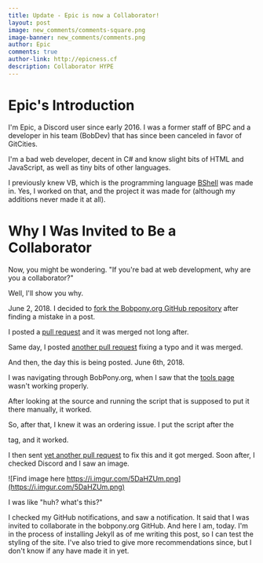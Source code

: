 ```yaml
---
title: Update - Epic is now a Collaborator!
layout: post
image: new_comments/comments-square.png
image-banner: new_comments/comments.png
author: Epic
comments: true
author-link: http://epicness.cf
description: Collaborator HYPE
---
```

# Epic's Introduction
I'm Epic, a Discord user since early 2016. I was a former staff of BPC and a developer in his team (BobDev) that has since been canceled in favor of GitCities.

I'm a bad web developer, decent in C# and know slight bits of HTML and JavaScript, as well as tiny bits of other languages.

I previously knew VB, which is the programming language [BShell](https://github.com/TheBobPony/BShell) was made in. Yes, I worked on that, and the project it was made for (although my additions never made it at all).

# Why I Was Invited to Be a Collaborator
Now, you might be wondering.
"If you're bad at web development, why are you a collaborator?"

Well, I'll show you why.

June 2, 2018. I decided to [fork the Bobpony.org GitHub repository](https://github.com/aepic999/bobpony.org) after finding a mistake in a post.

I posted a [pull request](https://github.com/TheBobPony/bobpony.org/pull/1) and it was merged not long after.

Same day, I posted [another pull request](https://github.com/TheBobPony/bobpony.org/pull/2) fixing a typo and it was merged.

And then, the day this is being posted. June 6th, 2018.

I was navigating through BobPony.org, when I saw that the [tools page](https://bobpony.org/tools) wasn't working properly.

After looking at the source and running the script that is supposed to put it there manually, it worked.

So, after that, I knew it was an ordering issue. I put the script after the <p> tag, and it worked.

I then sent [yet another pull request](https://github.com/TheBobPony/bobpony.org/pull/3) to fix this and it got merged.
Soon after, I checked Discord and I saw an image. 

![Find image here https://i.imgur.com/5DaHZUm.png](https://i.imgur.com/5DaHZUm.png)

I was like "huh? what's this?"

I checked my GitHub notifications, and saw a notification. It said that I was invited to collaborate in the bobpony.org GitHub.
And here I am, today. I'm in the process of installing Jekyll as of me writing this post, so I can test the styling of the site.
I've also tried to give more recommendations since, but I don't know if any have made it in yet.





